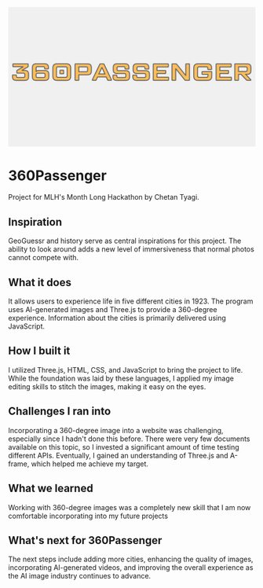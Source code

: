 ![360P](c360.png)

# 360Passenger
Project for MLH's Month Long Hackathon by Chetan Tyagi.

## Inspiration
GeoGuessr and history serve as central inspirations for this project. The ability to look around adds a new level of immersiveness that normal photos cannot compete with.

## What it does
It allows users to experience life in five different cities in 1923. The program uses AI-generated images and Three.js to provide a 360-degree experience. Information about the cities is primarily delivered using JavaScript.

## How I built it
I utilized Three.js, HTML, CSS, and JavaScript to bring the project to life. While the foundation was laid by these languages, I applied my image editing skills to stitch the images, making it easy on the eyes.

## Challenges I ran into
Incorporating a 360-degree image into a website was challenging, especially since I hadn't done this before. There were very few documents available on this topic, so I invested a significant amount of time testing different APIs. Eventually, I gained an understanding of Three.js and A-frame, which helped me achieve my target.

## What we learned
Working with 360-degree images was a completely new skill that I am now comfortable incorporating into my future projects

## What's next for 360Passenger
The next steps include adding more cities, enhancing the quality of images, incorporating AI-generated videos, and improving the overall experience as the AI image industry continues to advance.

